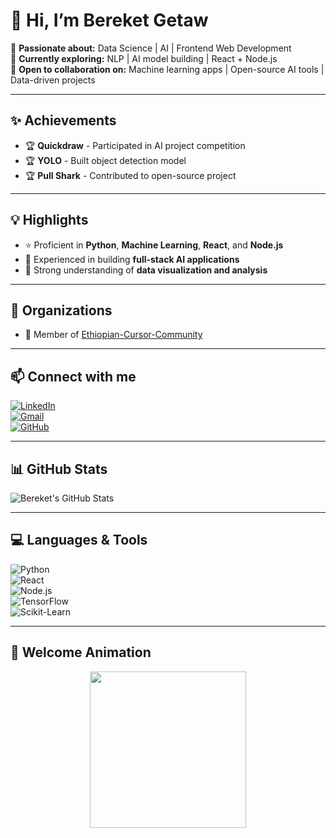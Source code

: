# 👋 Hi, I’m Bereket Getaw

🎯 **Passionate about:** Data Science | AI | Frontend Web Development  
🌱 **Currently exploring:** NLP | AI model building | React + Node.js  
🤝 **Open to collaboration on:** Machine learning apps | Open-source AI tools | Data-driven projects  

---

## ✨ Achievements
- 🏆 **Quickdraw** - Participated in AI project competition  
- 🏆 **YOLO** - Built object detection model  
- 🏆 **Pull Shark** - Contributed to open-source project  

---

## 💡 Highlights
- ⭐ Proficient in **Python**, **Machine Learning**, **React**, and **Node.js**  
- 🚀 Experienced in building **full-stack AI applications**  
- 🎯 Strong understanding of **data visualization and analysis**  

---

## 🏢 Organizations
- 👥 Member of [Ethiopian-Cursor-Community](https://github.com/Ethiopian-Cursor-Community)  

---

## 📫 Connect with me
[![LinkedIn](https://img.shields.io/badge/LinkedIn-Bereket%20Getaw-blue?style=for-the-badge&logo=linkedin)](https://www.linkedin.com/in/bereket-getaw-904857323/)  
[![Gmail](https://img.shields.io/badge/Gmail-bereketgetaw613@gmail.com-red?style=for-the-badge&logo=gmail)](mailto:bereketgetaw613@gmail.com)  
[![GitHub](https://img.shields.io/badge/GitHub-BereketGetaw-black?style=for-the-badge&logo=github)](https://github.com/YourGitHubUsername)  

---

## 📊 GitHub Stats
![Bereket's GitHub Stats](https://github-readme-stats.vercel.app/api?username=YourGitHubUsername&show_icons=true&theme=radical)  

---

## 💻 Languages & Tools
![Python](https://img.shields.io/badge/Python-3776AB?style=for-the-badge&logo=python&logoColor=white)  
![React](https://img.shields.io/badge/React-61DAFB?style=for-the-badge&logo=react&logoColor=black)  
![Node.js](https://img.shields.io/badge/Node.js-339933?style=for-the-badge&logo=nodedotjs&logoColor=white)  
![TensorFlow](https://img.shields.io/badge/TensorFlow-FF6F00?style=for-the-badge&logo=tensorflow&logoColor=white)  
![Scikit-Learn](https://img.shields.io/badge/Scikit--Learn-F7931E?style=for-the-badge&logo=scikitlearn&logoColor=white)  

---

## 🎉 Welcome Animation
<p align="center">
  <img src="https://media.giphy.com/media/3o7TKtnuHOHHUjR38Y/giphy.gif" width="250"/>
</p>

